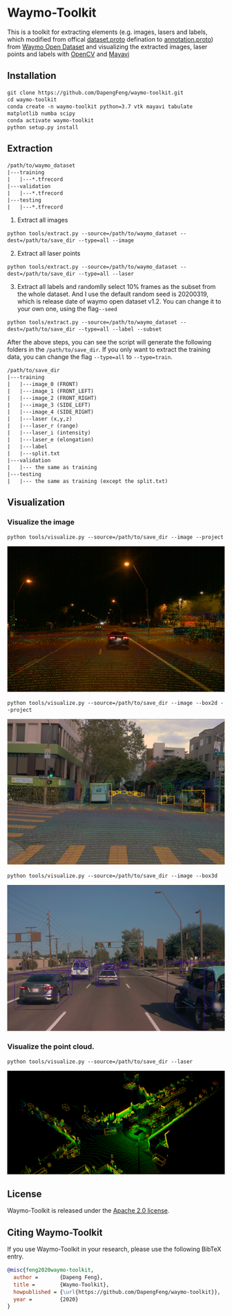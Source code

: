 # Waymo-Toolkit
This is a toolkit for extracting elements (e.g. images, lasers and labels, which modified from offical [dataset.proto](https://github.com/waymo-research/waymo-open-dataset/blob/master/waymo_open_dataset/dataset.proto) defination to [annotation.proto](https://github.com/DapengFeng/waymo-toolkit/blob/master/waymo_toolkit/protos/annotation.proto)) from [Waymo Open Dataset](https://waymo.com/open) and visualizing the extracted images, laser points and labels with [OpenCV](https://opencv.org
) and [Mayavi](http://docs.enthought.com/mayavi/mayavi/)

## Installation
```
git clone https://github.com/DapengFeng/waymo-toolkit.git
cd waymo-toolkit
conda create -n waymo-toolkit python=3.7 vtk mayavi tabulate matplotlib numba scipy
conda activate waymo-toolkit
python setup.py install
```

## Extraction
```
/path/to/waymo_dataset
|---training
|   |---*.tfrecord
|---validation
|   |---*.tfrecord
|---testing
|   |---*.tfrecord
```
1. Extract all images
```
python tools/extract.py --source=/path/to/waymo_dataset --dest=/path/to/save_dir --type=all --image
```
2. Extract all laser points
```
python tools/extract.py --source=/path/to/waymo_dataset --dest=/path/to/save_dir --type=all --laser
```
3. Extract all labels and randomlly select 10% frames as the subset from the whole dataset. And I use the default random seed is 20200319, which is release date of waymo open dataset v1.2. You can change it to your own one, using the flag`--seed`
```
python tools/extract.py --source=/path/to/waymo_dataset --dest=/path/to/save_dir --type=all --label --subset
```

After the above steps, you can see the script will generate the following folders in the `/path/to/save_dir`. If you only want to extract the training data, you can change the flag `--type=all` to `--type=train`.

```
/path/to/save_dir
|---training
|   |---image_0 (FRONT)
|   |---image_1 (FRONT_LEFT)
|   |---image_2 (FRONT_RIGHT)
|   |---image_3 (SIDE_LEFT)
|   |---image_4 (SIDE_RIGHT)
|   |---laser (x,y,z)
|   |---laser_r (range)
|   |---laser_i (intensity)
|   |---laser_e (elongation)
|   |---label
|   |---split.txt
|---validation
|   |--- the same as training
|---testing
|   |--- the same as training (except the split.txt)
```

## Visualization

### Visualize the image

```
python tools/visualize.py --source=/path/to/save_dir --image --project
```
![demo1](./figs/demo1.jpg)

```
python tools/visualize.py --source=/path/to/save_dir --image --box2d --project
```
![demo2](./figs/demo2.jpg)

```
python tools/visualize.py --source=/path/to/save_dir --image --box3d
```
![demo3](./figs/demo3.jpg)

### Visualize the point cloud.
```
python tools/visualize.py --source=/path/to/save_dir --laser
```
![demo4](./figs/demo4.jpg)

## License
Waymo-Toolkit is released under the [Apache 2.0 license](LICENSE).

## Citing Waymo-Toolkit

If you use Waymo-Toolkit in your research, please use the following BibTeX entry.

```BibTeX
@misc{feng2020waymo-toolkit,
  author =       {Dapeng Feng},
  title =        {Waymo-Toolkit},
  howpublished = {\url{https://github.com/DapengFeng/waymo-toolkit}},
  year =         {2020}
}
```
